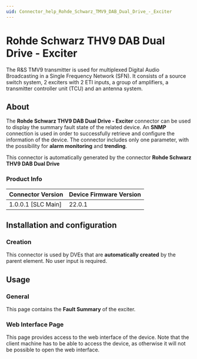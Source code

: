 ```yaml
---
uid: Connector_help_Rohde_Schwarz_TMV9_DAB_Dual_Drive_-_Exciter
---
```


# Rohde Schwarz THV9 DAB Dual Drive - Exciter

The R&S TMV9 transmitter is used for multiplexed Digital Audio Broadcasting in a Single Frequency Network (SFN). It consists of a source switch system, 2 exciters with 2 ETI inputs, a group of amplifiers, a transmitter controller unit (TCU) and an antenna system.

## About

The **Rohde Schwarz THV9 DAB Dual Drive - Exciter** connector can be used to display the summary fault state of the related device. An **SNMP** connection is used in order to successfully retrieve and configure the information of the device. The connector includes only one parameter, with the possibility for **alarm monitoring** and **trending**.

This connector is automatically generated by the connector **Rohde Schwarz THV9 DAB Dual Drive**

### Product Info

| **Connector Version**   | **Device Firmware Version** |
|----------------------|-----------------------------|
| 1.0.0.1 \[SLC Main\] | 22.0.1                      |

## Installation and configuration

### Creation

This connector is used by DVEs that are **automatically created** by the parent element. No user input is required.

## Usage

### General

This page contains the **Fault Summary** of the exciter.

### Web Interface Page

This page provides access to the web interface of the device. Note that the client machine has to be able to access the device, as otherwise it will not be possible to open the web interface.
